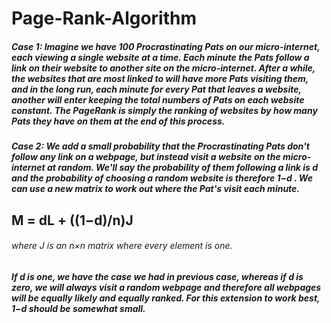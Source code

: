 # Page-Rank-Algorithm
##### Case 1: Imagine we have 100 Procrastinating Pats on our micro-internet, each viewing a single website at a time. Each minute the Pats follow a link on their website to another site on the micro-internet. After a while, the websites that are most linked to will have more Pats visiting them, and in the long run, each minute for every Pat that leaves a website, another will enter keeping the total numbers of Pats on each website constant. The PageRank is simply the ranking of websites by how many Pats they have on them at the end of this process.

##### Case 2: We add a small probability that the Procrastinating Pats don't follow any link on a webpage, but instead visit a website on the micro-internet at random. We'll say the probability of them following a link is  d  and the probability of choosing a random website is therefore  1−d . We can use a new matrix to work out where the Pat's visit each minute.

## M = dL + ((1−d)/n)J

###### where  J  is an  n×n  matrix where every element is one.

##### If  d  is one, we have the case we had in previous case, whereas if  d  is zero, we will always visit a random webpage and therefore all webpages will be equally likely and equally ranked. For this extension to work best,  1−d  should be somewhat small.
